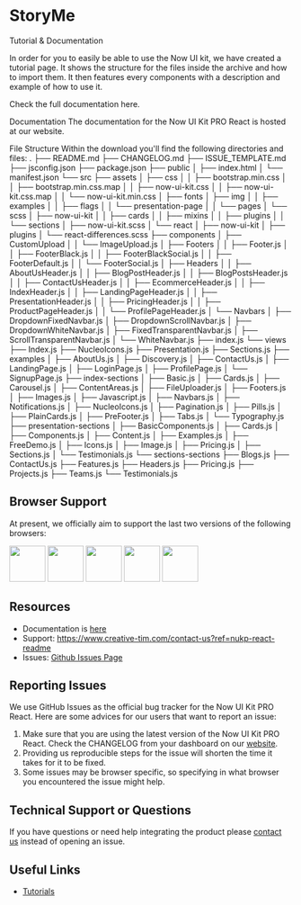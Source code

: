 # StoryMe

Tutorial & Documentation

In order for you to easily be able to use the Now UI kit, we have created a tutorial page. It shows the structure for the files inside the archive and how to import them. It then features every components with a description and example of how to use it.

Check the full documentation here.

Documentation
The documentation for the Now UI Kit PRO React is hosted at our website.

File Structure
Within the download you'll find the following directories and files: . ├── README.md ├── CHANGELOG.md ├── ISSUE_TEMPLATE.md ├── jsconfig.json ├── package.json ├── public │   ├── index.html │   └── manifest.json └── src ├── assets │   ├── css │   │   ├── bootstrap.min.css │   │   ├── bootstrap.min.css.map │   │   ├── now-ui-kit.css │   │   ├── now-ui-kit.css.map │   │   └── now-ui-kit.min.css │   ├── fonts │   ├── img │   │   ├── examples │   │   ├── flags │   │   └── presentation-page │   │   └── pages │   └── scss │   ├── now-ui-kit │   │   ├── cards │   │   ├── mixins │   │   ├── plugins │   │   └── sections │   ├── now-ui-kit.scss │   └── react │   ├── now-ui-kit │   ├── plugins │   └── react-differences.scss ├── components │   ├── CustomUpload │   │   └── ImageUpload.js │   ├── Footers │   │   ├── Footer.js │   │   ├── FooterBlack.js │   │   ├── FooterBlackSocial.js │   │   ├── FooterDefault.js │   │   └── FooterSocial.js │   ├── Headers │   │   ├── AboutUsHeader.js │   │   ├── BlogPostHeader.js │   │   ├── BlogPostsHeader.js │   │   ├── ContactUsHeader.js │   │   ├── EcommerceHeader.js │   │   ├── IndexHeader.js │   │   ├── LandingPageHeader.js │   │   ├── PresentationHeader.js │   │   ├── PricingHeader.js │   │   ├── ProductPageHeader.js │   │   └── ProfilePageHeader.js │   └── Navbars │   ├── DropdownFixedNavbar.js │   ├── DropdownScrollNavbar.js │   ├── DropdownWhiteNavbar.js │   ├── FixedTransparentNavbar.js │   ├── ScrollTransparentNavbar.js │   └── WhiteNavbar.js ├── index.js └── views ├── Index.js ├── NucleoIcons.js ├── Presentation.js ├── Sections.js ├── examples │   ├── AboutUs.js │   ├── Discovery.js │   ├── ContactUs.js │   ├── LandingPage.js │   ├── LoginPage.js │   ├── ProfilePage.js │   └── SignupPage.js ├── index-sections │   ├── Basic.js │   ├── Cards.js │   ├── Carousel.js │   ├── ContentAreas.js │   ├── FileUploader.js │   ├── Footers.js │   ├── Images.js │   ├── Javascript.js │   ├── Navbars.js │   ├── Notifications.js │   ├── NucleoIcons.js │   ├── Pagination.js │   ├── Pills.js │   ├── PlainCards.js │   ├── PreFooter.js │   ├── Tabs.js │   └── Typography.js ├── presentation-sections │   ├── BasicComponents.js │   ├── Cards.js │   ├── Components.js │   ├── Content.js │   ├── Examples.js │   ├── FreeDemo.js │   ├── Icons.js │   ├── Image.js │   ├── Pricing.js │   ├── Sections.js │   └── Testimonials.js └── sections-sections ├── Blogs.js ├── ContactUs.js ├── Features.js ├── Headers.js ├── Pricing.js ├── Projects.js ├── Teams.js └── Testimonials.js


## Browser Support

At present, we officially aim to support the last two versions of the following browsers:

<img src="https://raw.githubusercontent.com/creativetimofficial/public-assets/master/logos/chrome-logo.png" width="64" height="64"> <img src="https://raw.githubusercontent.com/creativetimofficial/public-assets/master/logos/firefox-logo.png" width="64" height="64"> <img src="https://raw.githubusercontent.com/creativetimofficial/public-assets/master/logos/edge-logo.png" width="64" height="64"> <img src="https://raw.githubusercontent.com/creativetimofficial/public-assets/master/logos/safari-logo.png" width="64" height="64"> <img src="https://raw.githubusercontent.com/creativetimofficial/public-assets/master/logos/opera-logo.png" width="64" height="64">


## Resources
- Documentation is [here](https://demos.creative-tim.com/now-ui-kit-pro-react/#/documentation/introduction?ref=nukp-react-readme)
- Support: https://www.creative-tim.com/contact-us?ref=nukp-react-readme
- Issues: [Github Issues Page](https://github.com/creativetimofficial/ct-now-ui-kit-pro-react/issues)

## Reporting Issues
We use GitHub Issues as the official bug tracker for the Now UI Kit PRO React. Here are some advices for our users that want to report an issue:

1. Make sure that you are using the latest version of the Now UI Kit PRO React. Check the CHANGELOG from your dashboard on our [website](https://www.creative-tim.com/?ref=nukp-react-readme).
2. Providing us reproducible steps for the issue will shorten the time it takes for it to be fixed.
3. Some issues may be browser specific, so specifying in what browser you encountered the issue might help.

## Technical Support or Questions

If you have questions or need help integrating the product please [contact us](https://www.creative-tim.com/contact-us?ref=nukp-react-readme) instead of opening an issue.

## Useful Links

- [Tutorials](https://www.youtube.com/channel/UCVyTG4sCw-rOvB9oHkzZD1w)
